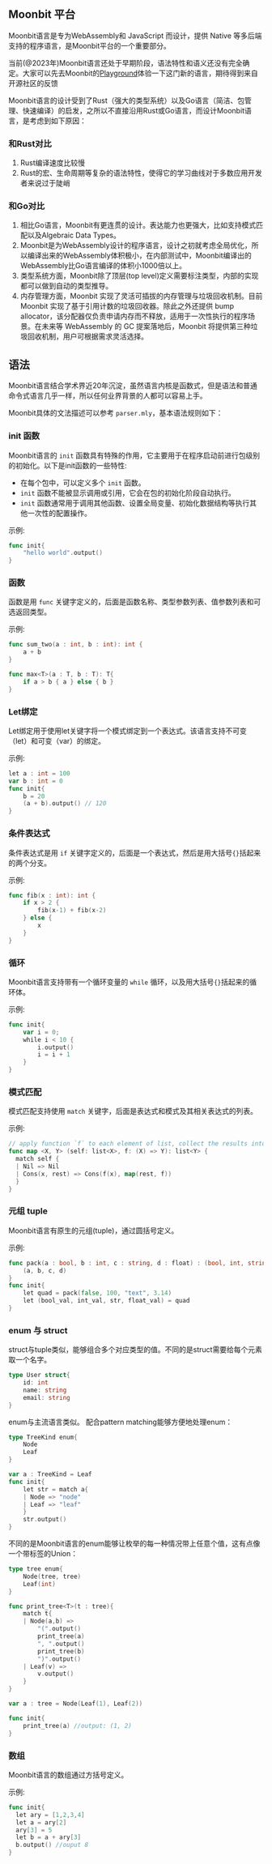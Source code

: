 ## Moonbit 平台

Moonbit语言是专为WebAssembly和 JavaScript 而设计，提供 Native 等多后端支持的程序语言，是Moonbit平台的一个重要部分。

当前(@2023年)Moonbit语言还处于早期阶段，语法特性和语义还没有完全确定。大家可以先去Moonbit的[Playground](https://try.moonbitlang.com/)体验一下这门新的语言，期待得到来自开源社区的反馈

Moonbit语言的设计受到了Rust（强大的类型系统）以及Go语言（简洁、包管理、快速编译）的启发，之所以不直接沿用Rust或Go语言，而设计Moonbit语言，是考虑到如下原因：

### 和Rust对比
1. Rust编译速度比较慢
2. Rust的宏、生命周期等复杂的语法特性，使得它的学习曲线对于多数应用开发者来说过于陡峭

### 和Go对比
1. 相比Go语言，Moonbit有更连贯的设计。表达能力也更强大，比如支持模式匹配以及Algebraic Data Types。
2. Moonbit是为WebAssembly设计的程序语言，设计之初就考虑全局优化，所以编译出来的WebAssembly体积极小，在内部测试中，Moonbit编译出的WebAssembly比Go语言编译的体积小1000倍以上。
3. 类型系统方面，Moonbit除了顶层(top level)定义需要标注类型，内部的实现都可以做到自动的类型推导。
4. 内存管理方面，Moonbit 实现了灵活可插拔的内存管理与垃圾回收机制。目前 Moonbit 实现了基于引用计数的垃圾回收器。除此之外还提供 bump allocator，该分配器仅负责申请内存而不释放，适用于一次性执行的程序场景。在未来等 WebAssembly 的 GC 提案落地后，Moonbit 将提供第三种垃圾回收机制，用户可根据需求灵活选择。

## 语法

Moonbit语言结合学术界近20年沉淀，虽然语言内核是函数式，但是语法和普通命令式语言几乎一样，所以任何业界背景的人都可以容易上手。

Moonbit具体的文法描述可以参考 `parser.mly`，基本语法规则如下：

### init 函数
Moonbit语言的 `init` 函数具有特殊的作用，它主要用于在程序启动前进行包级别的初始化。以下是init函数的一些特性:

- 在每个包中，可以定义多个 `init` 函数。
- `init` 函数不能被显示调用或引用，它会在包的初始化阶段自动执行。
- `init` 函数通常用于调用其他函数、设置全局变量、初始化数据结构等执行其他一次性的配置操作。

示例:

```go
func init{
    "hello world".output()
}
```

### 函数

函数是用 `func` 关键字定义的，后面是函数名称、类型参数列表、值参数列表和可选返回类型。

示例:

```go
func sum_two(a : int, b : int): int {
    a + b
}

func max<T>(a : T, b : T): T{
    if a > b { a } else { b }
}
```

### Let绑定
Let绑定用于使用let关键字将一个模式绑定到一个表达式。该语言支持不可变（let）和可变（var）的绑定。

示例:

```go
let a : int = 100
var b : int = 0
func init{
    b = 20
    (a + b).output() // 120
}
```

### 条件表达式
条件表达式是用 `if` 关键字定义的，后面是一个表达式，然后是用大括号`{}`括起来的两个分支。

示例:

```go
func fib(x : int): int {
    if x > 2 { 
        fib(x-1) + fib(x-2) 
    } else {
        x
    }
}
```

### 循环
Moonbit语言支持带有一个循环变量的 `while` 循环，以及用大括号`{}`括起来的循环体。

示例:

```go
func init{
    var i = 0;
    while i < 10 {
        i.output()
        i = i + 1
    }
}
```

### 模式匹配
模式匹配支持使用 `match` 关键字，后面是表达式和模式及其相关表达式的列表。

示例:

```go
// apply function `f` to each element of list, collect the results into a new list.
func map <X, Y> (self: list<X>, f: (X) => Y): list<Y> {
  match self {
  | Nil => Nil
  | Cons(x, rest) => Cons(f(x), map(rest, f))
  }
}
```

### 元组 tuple
Moonbit语言有原生的元组(tuple)，通过圆括号定义。

示例:

```go
func pack(a : bool, b : int, c : string, d : float) : (bool, int, string, float) {
    (a, b, c, d)
}
func init{
    let quad = pack(false, 100, "text", 3.14)
    let (bool_val, int_val, str, float_val) = quad
}
```

### enum 与 struct

struct与tuple类似，能够组合多个对应类型的值。不同的是struct需要给每个元素取一个名字。

```go
type User struct{
    id: int
    name: string
    email: string
}
```

enum与主流语言类似。 配合pattern matching能够方便地处理enum：

```go
type TreeKind enum{
    Node
    Leaf
}

var a : TreeKind = Leaf
func init{
    let str = match a{
    | Node => "node"
    | Leaf => "leaf"
    }
    str.output()
}
```

不同的是Moonbit语言的enum能够让枚举的每一种情况带上任意个值，这有点像一个带标签的Union：

```go
type tree enum{
    Node(tree, tree)
    Leaf(int)
}

func print_tree<T>(t : tree){
    match t{
    | Node(a,b) => 
        "(".output()
        print_tree(a)
        ", ".output()
        print_tree(b)
        ")".output()
    | Leaf(v) => 
        v.output()
    }
}

var a : tree = Node(Leaf(1), Leaf(2))

func init{
    print_tree(a) //output: (1, 2)
}
```


### 数组
Moonbit语言的数组通过方括号定义。

示例:

```go
func init{
  let ary = [1,2,3,4]
  let a = ary[2]
  ary[3] = 5
  let b = a + ary[3]
  b.output() //ouput 8
}
```

